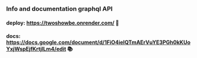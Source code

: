 ### Info and documentation graphql API
#### deploy: https://twoshowbe.onrender.com/ :rocket:

#### docs: https://docs.google.com/document/d/1FiO4ielQTmAErVuYE3PGh0kKUoYxjWspEjfKrtjlLm4/edit :books:
